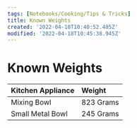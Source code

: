 ```yaml
---
tags: [Notebooks/Cooking/Tips & Tricks]
title: Known Weights
created: '2022-04-18T10:40:52.405Z'
modified: '2022-04-18T10:45:38.945Z'
---
```


# Known Weights


| Kitchen Appliance | Weight |
| :----- | :----- |
| Mixing Bowl | 823 Grams |
| Small Metal Bowl | 245 Grams |
